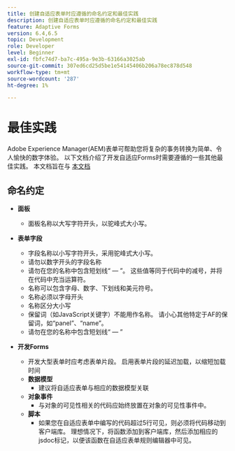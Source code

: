 ```yaml
---
title: 创建自适应表单时应遵循的命名约定和最佳实践
description: 创建自适应表单时应遵循的命名约定和最佳实践
feature: Adaptive Forms
version: 6.4,6.5
topic: Development
role: Developer
level: Beginner
exl-id: fbfc74d7-ba7c-495a-9e3b-63166a3025ab
source-git-commit: 307ed6cd25d5be1e54145406b206a78ec878d548
workflow-type: tm+mt
source-wordcount: '287'
ht-degree: 1%

---
```


# 最佳实践

Adobe Experience Manager(AEM)表单可帮助您将复杂的事务转换为简单、令人愉快的数字体验。 以下文档介绍了开发自适应Forms时需要遵循的一些其他最佳实践。 本文档旨在与 [本文档](https://helpx.adobe.com/experience-manager/6-3/forms/using/adaptive-forms-best-practices.html#Overview)

## 命名约定

* **面板**
   * 面板名称以大写字符开头，以驼峰式大小写。

* **表单字段**
   * 字段名称以小写字符开头，采用驼峰式大小写。
   * 请勿以数字开头的字段名称
   * 请勿在您的名称中包含短划线“ — ”。 这些值等同于代码中的减号，并将在代码中充当运算符。
   * 名称可以包含字母、数字、下划线和美元符号。
   * 名称必须以字母开头
   * 名称区分大小写
   * 保留词（如JavaScript关键字）不能用作名称。 请小心其他特定于AF的保留词，如“panel”、“name”。
   * 请勿在您的名称中包含短划线“ — ”
* **开发Forms**
   * 开发大型表单时应考虑表单片段。 启用表单片段的延迟加载，以缩短加载时间
   * **数据模型**
      * 建议将自适应表单与相应的数据模型关联
   * **对象事件**
      * 与对象的可见性相关的代码应始终放置在对象的可见性事件中。
   * **脚本**
      * 如果您在自适应表单中编写的代码超过5行可见，则必须将代码移动到客户端库。 理想情况下，将函数添加到客户端库，然后添加相应的jsdoc标记，以便该函数在自适应表单规则编辑器中可见。
